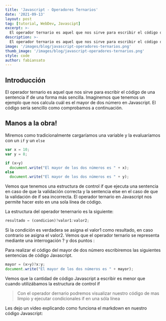 ```yaml
---
title: 'Javascript - Operadores Ternarios'
date: '2021-09-13'
layout: post
tag: [tutorial, WebDev, Javascipt]
excerpt: >-
  El operador ternario es aquel que nos sirve para escribir el código de una sentencia if de una forma más sencilla. Veremos como hacerlo
description: >-
  El operador ternario es aquel que nos sirve para escribir el código de una sentencia if de una forma más sencilla. Veremos como hacerlo
image: '/images/blog/javascript-operadores-ternarios.png'
thumb_image: '/images/blog/javascript-operadores-ternarios.png'
style: code
author: fabiansato
---
```


## Introducción
El operador ternario es aquel que nos sirve para escribir el código de una sentencia if de una forma más sencilla. Imaginemos que tenemos un ejemplo que nos calcula cuál es el mayor de dos número en Javascript. El código sería sencillo como comprobamos a continuación.

## Manos a la obra!
Miremos como tradicionalmente cargaríamos una variable y la evaluaríamos con un `if` y un `else`
```javascript
var x = 10;
var y = 8;

if (x>y)
  document.write("El mayor de los dos números es " + x);
else
  document.write("El mayor de los dos números es " + y);
```

Vemos que tenemos una estructura de control if que ejecuta una sentencia en caso de que la validación correcta y la sentencia else en el caso de que la validación de if sea incorrecta. El operador ternario en Javascript nos permite hacer esto en una sola línea de código.

La estructura del operador tenernario es la siguiente:
```javascript
resultado = (condicion)?valor1:valor2;
```

Si la condición es verdadera se asigna el valor1 como resultado, en caso contrario se asigna el valor2. Vemos que el operador ternario se representa mediante una interrogación ? y dos puntos :

Para realizar el código del mayor de dos número escribiremos las siguientes sentencias de código Javascript.

```javascript
mayor = (x>y)?x:y;
document.write("El mayor de los dos números es " + mayor);


```

Vemos que la cantidad de código Javascript a escribir es menor que cuando utilizábamos la estructura de control if

> Con el operador dernario podremos visualizar nuestro código de mas limpio y ejecutar condicionales if en una sóla línea

Les dejo un video explicando como funciona el markdown en nuestro código Javascript:

